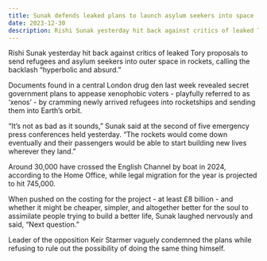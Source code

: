 ```yaml
---
title: Sunak defends leaked plans to launch asylum seekers into space
date: 2023-12-30
description: Rishi Sunak yesterday hit back against critics of leaked Tory proposals to send refugees and asylum seekers into outer space in rockets, calling the backlash “hyperbolic and absurd.”
---
```

Rishi Sunak yesterday hit back against critics of leaked Tory proposals to send refugees and asylum seekers into outer space in rockets, calling the backlash “hyperbolic and absurd.”

Documents found in a central London drug den last week revealed secret government plans to appease xenophobic voters - playfully referred to as ‘xenos’ - by cramming newly arrived refugees into rocketships and sending them into Earth’s orbit.

“It’s not as bad as it sounds,” Sunak said at the second of five emergency press conferences held yesterday. “The rockets would come down eventually and their passengers would be able to start building new lives wherever they land.”

Around 30,000 have crossed the English Channel by boat in 2024, according to the Home Office, while legal migration for the year is projected to hit 745,000.

When pushed on the costing for the project - at least £8 billion - and whether it might be cheaper, simpler, and altogether better for the soul to assimilate people trying to build a better life, Sunak laughed nervously and said, “Next question.”

Leader of the opposition Keir Starmer vaguely condemned the plans while refusing to rule out the possibility of doing the same thing himself. 
